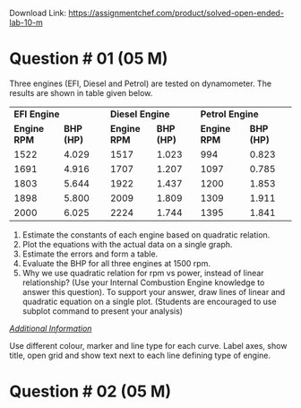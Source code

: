 Download Link: https://assignmentchef.com/product/solved-open-ended-lab-10-m
<br>
<h1>Question # 01                                                                                                                   (05 M)</h1>

Three engines (EFI, Diesel and Petrol) are tested on dynamometer. The results are shown in table given below.

<table width="615">

 <tbody>

  <tr>

   <td colspan="2" width="217"><strong>EFI Engine</strong></td>

   <td colspan="2" width="185"><strong>Diesel Engine </strong></td>

   <td colspan="2" width="213"><strong>Petrol Engine </strong></td>

  </tr>

  <tr>

   <td width="110"><strong>Engine RPM </strong></td>

   <td width="107"><strong>BHP (HP) </strong></td>

   <td width="92"><strong>Engine </strong><strong>RPM </strong></td>

   <td width="93"><strong>BHP (HP) </strong></td>

   <td width="107"><strong>Engine RPM </strong></td>

   <td width="106"><strong>BHP (HP) </strong></td>

  </tr>

  <tr>

   <td width="110">1522</td>

   <td width="107">4.029</td>

   <td width="92">1517</td>

   <td width="93">1.023</td>

   <td width="107">994</td>

   <td width="106">0.823</td>

  </tr>

  <tr>

   <td width="110">1691</td>

   <td width="107">4.916</td>

   <td width="92">1707</td>

   <td width="93">1.207</td>

   <td width="107">1097</td>

   <td width="106">0.785</td>

  </tr>

  <tr>

   <td width="110">1803</td>

   <td width="107">5.644</td>

   <td width="92">1922</td>

   <td width="93">1.437</td>

   <td width="107">1200</td>

   <td width="106">1.853</td>

  </tr>

  <tr>

   <td width="110">1898</td>

   <td width="107">5.800</td>

   <td width="92">2009</td>

   <td width="93">1.809</td>

   <td width="107">1309</td>

   <td width="106">1.911</td>

  </tr>

  <tr>

   <td width="110">2000</td>

   <td width="107">6.025</td>

   <td width="92">2224</td>

   <td width="93">1.744</td>

   <td width="107">1395</td>

   <td width="106">1.841</td>

  </tr>

 </tbody>

</table>




<ol>

 <li>Estimate the constants of each engine based on quadratic relation.</li>

 <li>Plot the equations with the actual data on a single graph.</li>

 <li>Estimate the errors and form a table.</li>

 <li>Evaluate the BHP for all three engines at 1500 rpm.</li>

 <li>Why we use quadratic relation for rpm vs power, instead of linear relationship? (Use your Internal Combustion Engine knowledge to answer this question). To support your answer, draw lines of linear and quadratic equation on a single plot. (Students are encouraged to use subplot command to present your analysis)</li>

</ol>

<em><u>Additional Information</u> </em>

Use different colour, marker and line type for each curve. Label axes, show title, open grid and show text next to each line defining type of engine.

<h1>Question # 02                                                                                                                      (05 M)</h1>


